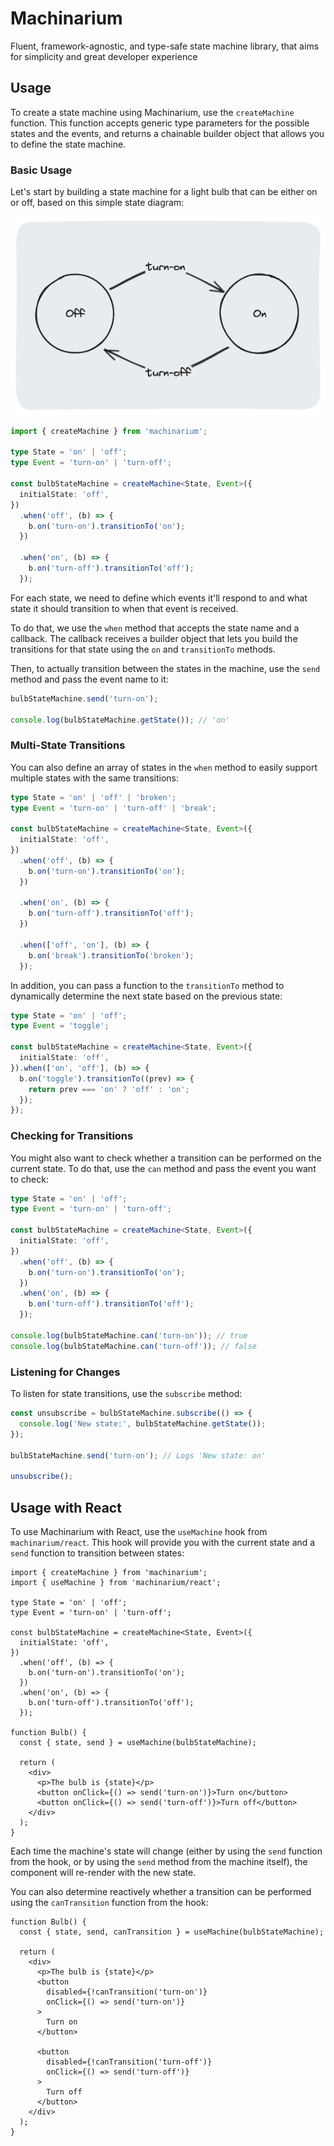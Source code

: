 # Machinarium

Fluent, framework-agnostic, and type-safe state machine library, that aims for simplicity and great developer experience

## Usage

To create a state machine using Machinarium, use the `createMachine` function. This function accepts generic type parameters for
the possible states and the events, and returns a chainable builder object that allows you to define the state machine.

### Basic Usage

Let's start by building a state machine for a light bulb that can be either on or off, based on this simple state diagram:

![Simple light bulb diagram](https://raw.githubusercontent.com/StyleShit/machinarium/main/assets/simple-fsm.png)

```typescript
import { createMachine } from 'machinarium';

type State = 'on' | 'off';
type Event = 'turn-on' | 'turn-off';

const bulbStateMachine = createMachine<State, Event>({
  initialState: 'off',
})
  .when('off', (b) => {
    b.on('turn-on').transitionTo('on');
  })

  .when('on', (b) => {
    b.on('turn-off').transitionTo('off');
  });
```

For each state, we need to define which events it'll respond to and what state it should transition to when that event is received.

To do that, we use the `when` method that accepts the state name and a callback. The callback receives a builder object that lets you
build the transitions for that state using the `on` and `transitionTo` methods.

Then, to actually transition between the states in the machine, use the `send` method and pass the event name to it:

```typescript
bulbStateMachine.send('turn-on');

console.log(bulbStateMachine.getState()); // 'on'
```

### Multi-State Transitions

You can also define an array of states in the `when` method to easily support multiple states with the same transitions:

```typescript
type State = 'on' | 'off' | 'broken';
type Event = 'turn-on' | 'turn-off' | 'break';

const bulbStateMachine = createMachine<State, Event>({
  initialState: 'off',
})
  .when('off', (b) => {
    b.on('turn-on').transitionTo('on');
  })

  .when('on', (b) => {
    b.on('turn-off').transitionTo('off');
  })

  .when(['off', 'on'], (b) => {
    b.on('break').transitionTo('broken');
  });
```

In addition, you can pass a function to the `transitionTo` method to dynamically determine the next state based on the previous state:

```typescript
type State = 'on' | 'off';
type Event = 'toggle';

const bulbStateMachine = createMachine<State, Event>({
  initialState: 'off',
}).when(['on', 'off'], (b) => {
  b.on('toggle').transitionTo((prev) => {
    return prev === 'on' ? 'off' : 'on';
  });
});
```

### Checking for Transitions

You might also want to check whether a transition can be performed on the current state. To do that, use the `can` method
and pass the event you want to check:

```typescript
type State = 'on' | 'off';
type Event = 'turn-on' | 'turn-off';

const bulbStateMachine = createMachine<State, Event>({
  initialState: 'off',
})
  .when('off', (b) => {
    b.on('turn-on').transitionTo('on');
  })
  .when('on', (b) => {
    b.on('turn-off').transitionTo('off');
  });

console.log(bulbStateMachine.can('turn-on')); // true
console.log(bulbStateMachine.can('turn-off')); // false
```

### Listening for Changes

To listen for state transitions, use the `subscribe` method:

```typescript
const unsubscribe = bulbStateMachine.subscribe(() => {
  console.log('New state:', bulbStateMachine.getState());
});

bulbStateMachine.send('turn-on'); // Logs 'New state: on'

unsubscribe();
```

## Usage with React

To use Machinarium with React, use the `useMachine` hook from `machinarium/react`. This hook will provide you with the
current state and a `send` function to transition between states:

```tsx
import { createMachine } from 'machinarium';
import { useMachine } from 'machinarium/react';

type State = 'on' | 'off';
type Event = 'turn-on' | 'turn-off';

const bulbStateMachine = createMachine<State, Event>({
  initialState: 'off',
})
  .when('off', (b) => {
    b.on('turn-on').transitionTo('on');
  })
  .when('on', (b) => {
    b.on('turn-off').transitionTo('off');
  });

function Bulb() {
  const { state, send } = useMachine(bulbStateMachine);

  return (
    <div>
      <p>The bulb is {state}</p>
      <button onClick={() => send('turn-on')}>Turn on</button>
      <button onClick={() => send('turn-off')}>Turn off</button>
    </div>
  );
}
```

Each time the machine's state will change (either by using the `send` function from the hook, or by using the `send` method
from the machine itself), the component will re-render with the new state.

You can also determine reactively whether a transition can be performed using the `canTransition` function from the hook:

```tsx
function Bulb() {
  const { state, send, canTransition } = useMachine(bulbStateMachine);

  return (
    <div>
      <p>The bulb is {state}</p>
      <button
        disabled={!canTransition('turn-on')}
        onClick={() => send('turn-on')}
      >
        Turn on
      </button>

      <button
        disabled={!canTransition('turn-off')}
        onClick={() => send('turn-off')}
      >
        Turn off
      </button>
    </div>
  );
}
```
